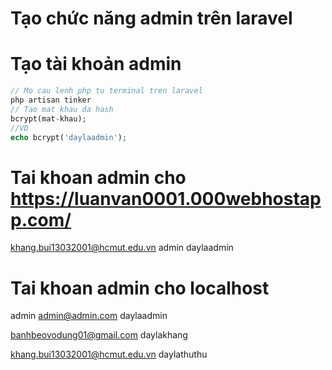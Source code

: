 # Tạo chức năng admin trên laravel

# Tạo tài khoản admin

```php
// Mo cau lenh php tu terminal tren laravel
php artisan tinker 
// Tao mat khau da hash
bcrypt(mat-khau);
//VD
echo bcrypt('daylaadmin');
```

# Tai khoan admin cho https://luanvan0001.000webhostapp.com/
khang.bui13032001@hcmut.edu.vn
admin
daylaadmin

# Tai khoan admin cho localhost
admin
admin@admin.com
daylaadmin

banhbeovodung01@gmail.com
daylakhang

khang.bui13032001@hcmut.edu.vn
daylathuthu